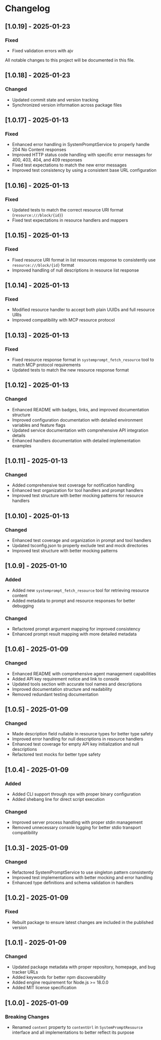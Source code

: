 # Changelog

## [1.0.19] - 2025-01-23

### Fixed

- Fixed validation errors with ajv

All notable changes to this project will be documented in this file.

## [1.0.18] - 2025-01-23

### Changed

- Updated commit state and version tracking
- Synchronized version information across package files

## [1.0.17] - 2025-01-13

### Fixed

- Enhanced error handling in SystemPromptService to properly handle 204 No Content responses
- Improved HTTP status code handling with specific error messages for 400, 403, 404, and 409 responses
- Fixed test expectations to match the new error messages
- Improved test consistency by using a consistent base URL configuration

## [1.0.16] - 2025-01-13

### Fixed

- Updated tests to match the correct resource URI format (`resource:///block/{id}`)
- Fixed test expectations in resource handlers and mappers

## [1.0.15] - 2025-01-13

### Fixed

- Fixed resource URI format in list resources response to consistently use `resource:///block/{id}` format
- Improved handling of null descriptions in resource list response

## [1.0.14] - 2025-01-13

### Fixed

- Modified resource handler to accept both plain UUIDs and full resource URIs
- Improved compatibility with MCP resource protocol

## [1.0.13] - 2025-01-13

### Fixed

- Fixed resource response format in `systemprompt_fetch_resource` tool to match MCP protocol requirements
- Updated tests to match the new resource response format

## [1.0.12] - 2025-01-13

### Changed

- Enhanced README with badges, links, and improved documentation structure
- Improved configuration documentation with detailed environment variables and feature flags
- Updated service documentation with comprehensive API integration details
- Enhanced handlers documentation with detailed implementation examples

## [1.0.11] - 2025-01-13

### Changed

- Added comprehensive test coverage for notification handling
- Enhanced test organization for tool handlers and prompt handlers
- Improved test structure with better mocking patterns for resource handlers

## [1.0.10] - 2025-01-13

### Changed

- Enhanced test coverage and organization in prompt and tool handlers
- Updated tsconfig.json to properly exclude test and mock directories
- Improved test structure with better mocking patterns

## [1.0.9] - 2025-01-10

### Added

- Added new `systemprompt_fetch_resource` tool for retrieving resource content
- Added metadata to prompt and resource responses for better debugging

### Changed

- Refactored prompt argument mapping for improved consistency
- Enhanced prompt result mapping with more detailed metadata

## [1.0.6] - 2025-01-09

### Changed

- Enhanced README with comprehensive agent management capabilities
- Added API key requirement notice and link to console
- Updated tools section with accurate tool names and descriptions
- Improved documentation structure and readability
- Removed redundant testing documentation

## [1.0.5] - 2025-01-09

### Changed

- Made description field nullable in resource types for better type safety
- Improved error handling for null descriptions in resource handlers
- Enhanced test coverage for empty API key initialization and null descriptions
- Refactored test mocks for better type safety

## [1.0.4] - 2025-01-09

### Added

- Added CLI support through npx with proper binary configuration
- Added shebang line for direct script execution

### Changed

- Improved server process handling with proper stdin management
- Removed unnecessary console logging for better stdio transport compatibility

## [1.0.3] - 2025-01-09

### Changed

- Refactored SystemPromptService to use singleton pattern consistently
- Improved test implementations with better mocking and error handling
- Enhanced type definitions and schema validation in handlers

## [1.0.2] - 2025-01-09

### Fixed

- Rebuilt package to ensure latest changes are included in the published version

## [1.0.1] - 2025-01-09

### Changed

- Updated package metadata with proper repository, homepage, and bug tracker URLs
- Added keywords for better npm discoverability
- Added engine requirement for Node.js >= 18.0.0
- Added MIT license specification

## [1.0.0] - 2025-01-09

### Breaking Changes

- Renamed `content` property to `contentUrl` in `SystemPromptResource` interface and all implementations to better reflect its purpose
